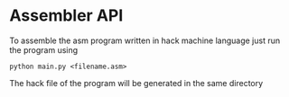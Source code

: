 # Assembler API
To assemble the asm program written in hack machine language just run the program using
```
python main.py <filename.asm>
```
The hack file of the program will be generated in the same directory

